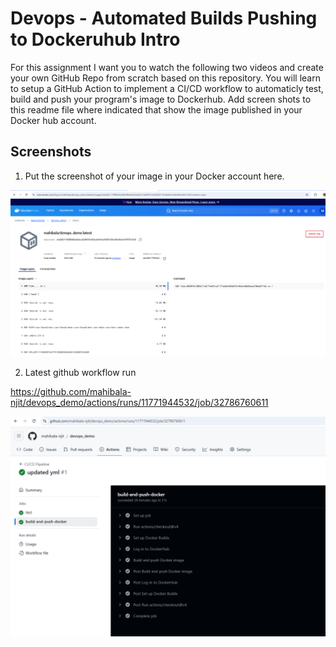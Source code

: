 # Devops - Automated Builds Pushing to Dockeruhub Intro

For this assignment I want you to watch the following two videos and create your own GitHub Repo from scratch based on this repository.   You will learn to setup a GitHub Action to implement a CI/CD workflow to automaticly test, build and push your program's image to Dockerhub.  Add screen shots to this readme file where indicated that show the image published in your Docker hub account. 


## Screenshots

1. Put the screenshot of your image in your Docker account here.

![alt text](image-1.png)

2. Latest github workflow run

https://github.com/mahibala-njit/devops_demo/actions/runs/11771944532/job/32786760611

![alt text](image.png)